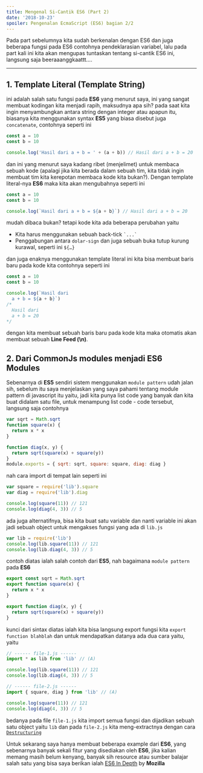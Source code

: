 ```yaml
---
title: Mengenal Si-Cantik ES6 (Part 2)
date: '2018-10-23'
spoiler: Pengenalan EcmaScript (ES6) bagian 2/2
---
```


Pada part sebelumnya kita sudah berkenalan dengan ES6 dan juga beberapa fungsi pada ES6 contohnya pendeklarasian variabel, lalu pada part kali ini kita akan mengupas tuntaskan tentang si-cantik ES6 ini, langsung saja beeraaanggkaattt….

---

## 1. Template Literal (Template String)

ini adalah salah satu fungsi pada **ES6** yang menurut saya, ini yang sangat membuat kodingan kita menjadi rapih, maksudnya apa sih? pada saat kita ingin menyambungkan antara string dengan integer atau apapun itu, biasanya kita menggunakan syntax **ES5** yang biasa disebut juga `concatenate`, contohnya seperti ini

```jsx
const a = 10
const b = 10

console.log('Hasil dari a + b = ' + (a + b)) // Hasil dari a + b = 20
```

dan ini yang menurut saya kadang ribet (menjelimet) untuk membaca sebuah kode (apalagi jika kita berada dalam sebuah tim, kita tidak ingin membuat tim kita kerepotan membaca kode kita bukan?). Dengan template literal-nya **ES6** maka kita akan mengubahnya seperti ini

```jsx
const a = 10
const b = 10

console.log(`Hasil dari a + b = ${a + b}`) // Hasil dari a + b = 20
```

mudah dibaca bukan? tetapi kode kita ada beberapa perubahan yaitu

- Kita harus menggunakan sebuah back-tick `` `...` ``
- Penggabungan antara `dolar-sign` dan juga sebuah buka tutup kurung kurawal, seperti ini `${…}`

dan juga enaknya menggunakan template literal ini kita bisa membuat baris baru pada kode kita contohnya seperti ini

```jsx
const a = 10
const b = 10

console.log(`Hasil dari
  a + b = ${a + b}`)
/*
  Hasil dari
  a + b = 20
*/
```

dengan kita membuat sebuah baris baru pada kode kita maka otomatis akan membuat sebuah **Line Feed (\n)**.

## 2. Dari CommonJs modules menjadi ES6 Modules

Sebenarnya di **ES5** sendiri sistem menggunakan `module pattern` udah jalan sih, sebelum itu saya menjelaskan yang saya pahami tentang module pattern di javascript itu yaitu, jadi kita punya list code yang banyak dan kita buat didalam satu file, untuk menampung list code - code tersebut, langsung saja contohnya

```jsx
var sqrt = Math.sqrt
function square(x) {
  return x * x
}

function diag(x, y) {
  return sqrt(square(x) + square(y))
}
module.exports = { sqrt: sqrt, square: square, diag: diag }
```

nah cara import di tempat lain seperti ini

```jsx
var square = require('lib').square
var diag = require('lib').diag

console.log(square(11)) // 121
console.log(diag(4, 3)) // 5
```

ada juga alternatifnya, bisa kita buat satu variable dan nanti variable ini akan jadi sebuah object untuk mengakses fungsi yang ada di `lib.js`

```jsx
var lib = require('lib')
console.log(lib.square(11)) // 121
console.log(lib.diag(4, 3)) // 5
```

contoh diatas ialah salah contoh dari **ES5**, nah bagaimana `module pattern` pada **ES6**

```jsx
export const sqrt = Math.sqrt
export function square(x) {
  return x * x
}

export function diag(x, y) {
  return sqrt(square(x) + square(y))
}
```

kunci dari sintax diatas ialah kita bisa langsung export fungsi kita `export function blahblah` dan untuk mendapatkan datanya ada dua cara yaitu, yaitu

```jsx
// ------ file-1.js ------
import * as lib from 'lib' // (A)

console.log(lib.square(11)) // 121
console.log(lib.diag(4, 3)) // 5

// ------ file-2.js ------
import { square, diag } from 'lib' // (A)

console.log(square(11)) // 121
console.log(diag(4, 3)) // 5
```

bedanya pada file `file-1.js` kita import semua fungsi dan dijadikan sebuah satu object yaitu `lib` dan pada `file-2.js` kita meng-extractnya dengan cara [`Destructuring`](https://hacks.mozilla.org/2015/05/es6-in-depth-destructuring/)

Untuk sekarang saya hanya membuat beberapa example dari **ES6**, yang sebenarnya banyak sekali fitur yang disediakan oleh **ES6**, jika kalian memang masih belum kenyang, banyak sih resource atau sumber balajar salah satu yang bisa saya berikan ialah [ES6 In Depth](https://hacks.mozilla.org/category/es6-in-depth/) by **Mozilla**

